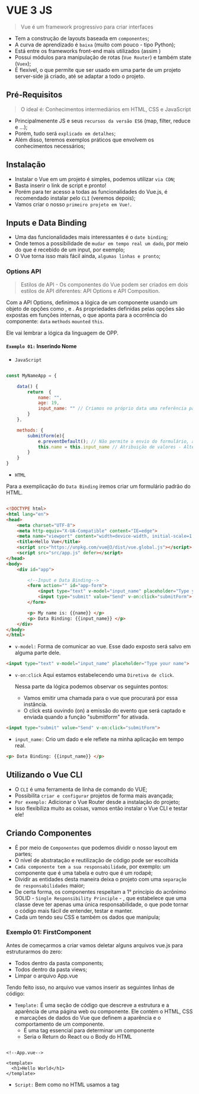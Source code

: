 # VUE 3 JS

> Vue é um framework progressivo para criar interfaces

- Tem a construção de layouts baseada em `componentes`;
- A curva de aprendizado é `baixa` (muito com pouco - tipo Python);
- Está entre os frameworks front-end mais utilizados (assim )
- Possui módulos para manipulação de rotas (`Vue Router`) e também state (`Vuex`);
- É flexível, o que permite que ser usado em uma parte de um projeto server-side já criado, até se adaptar a todo o projeto.

## Pré-Requisitos

> O ideal é: Conhecimentos intermediários em HTML, CSS e JavaScript

- Principalmenente JS e seus `recursos da versão ES6` (map, filter, reduce e ...);
- Porém, tudo será `explicado em detalhes`;
- Além disso, teremos exemplos práticos que envolvem os conhecimentos necessários;

## Instalação 

- Instalar o Vue em um projeto é simples, podemos utilizar `via CDN`;
- Basta inserir o link de script e pronto!
- Porém para ter acesso a todas as funcionalidades do Vue.js, é recomendado instalar pelo `CLI` (veremos depois);
- Vamos criar o nosso `primeiro projeto em Vue!`.

## Inputs e Data Binding 

- Uma das funcionalidades mais interessantes é o `date binding`;
- Onde temos a possibilidade de `mudar em tempo real um dado`, por meio do que é recebido de um input, por exemplo;
- O Vue torna isso mais fácil ainda, `algumas linhas e pronto`;

### Options API

> Estilos de API - Os componentes do Vue podem ser criados em dois estilos de API diferentes: API Options e API Composition.

Com a API Options, definimos a lógica de um componente usando um objeto de opções como , e . As propriedades definidas pelas opções são expostas em funções internas, o que aponta para a ocorrência do componente: `data` `methods` `mounted` `this`. 

Ele vai lembrar a lógica da linguagem de OPP.

#### `Exemplo 01:` Inserindo Nome

- `JavaScript`

```js

const MyNameApp = {

    data() {
        return  {
            name: "",
            age: 19,
            input_name: "" // Criamos no próprio data uma referência para o input
        }
    },

    methods: {
        submitForm(e){
            e.preventDefault(); // Não permite o envio do formulário, atualizando a página
            this.name = this.input_name // Atribuição de valores - Alteração simultânea
        }
    }
}

```

- `HTML`

Para a exemplicação do `Data Binding` iremos criar um formulário padrão do HTML.

```html

<!DOCTYPE html>
<html lang="en">
<head>
    <meta charset="UTF-8">
    <meta http-equiv="X-UA-Compatible" content="IE=edge">
    <meta name="viewport" content="width=device-width, initial-scale=1.0">
    <title>Hello Vue</title>
    <script src="https://unpkg.com/vue@3/dist/vue.global.js"></script>
    <script src="src/app.js" defer></script>
</head>
<body>
    <div id="app">

        <!--Input e Data Binding-->
        <form action="" id="app-form">
            <input type="text" v-model="input_name" placeholder="Type your name">
            <input type="submit" value="Send" v-on:click="submitForm">
        </form>

        <p> My name is: {{name}} </p>
        <p> Data Binding: {{input_name}} </p>
    </div>
</body>
</html>

```

- `v-model:` Forma de comunicar ao vue. Esse dado exposto será salvo em alguma parte dele.

```html
<input type="text" v-model="input_name" placeholder="Type your name">
```

- `v-on:click` Aqui estamos estabelecendo uma `Diretiva de click`.

    Nessa parte da lógica podemos observar os seguintes pontos:

    - Vamos emitir uma chamada para o vue que procurará por essa instância.
    - O click está ouvindo (on) a emissão do evento que será captado e enviada quando a função "submitform" for ativada.

```html
<input type="submit" value="Send" v-on:click="submitForm">
```

- `input_name:` Crio um dado e ele reflete na minha aplicação em tempo real.

```html
<p> Data Binding: {{input_name}} </p>
```

## Utilizando o Vue CLI

- O `CLI` é uma ferramenta de linha de comando do VUE;
- Possibilita `criar e configurar` projetos de forma mais avançada;
- `Por exemplo:` Adicionar o Vue Router desde a instalação do projeto;
- Isso flexibiliza muito as coisas, vamos então instalar o Vue CLI e testar ele!

## Criando Componentes 

- É por meio de `Componentes` que podemos dividir o nosso layout em partes;
- O nível de abstratação e reutilização de código pode ser escolhida
- `Cada componente tem a sua responsabilidade`, por exemplo: um componente que é uma tabela e outro que é um rodapé;
- Dividir as entidades desta maneira deixa o projeto com uma `separação de responsabilidades` maior;
- De certa forma, os componentes respeitam a 1° princípio do acrônimo SOLID - `Single Responsibility Principle` - , que estabelece que uma classe deve ter apenas uma única responsabilidade, o que pode tornar o código mais fácil de entender, testar e manter.
- Cada um tendo seu CSS e também os dados que manipula;

### Exemplo 01: FirstComponent

Antes de começarmos a criar vamos deletar alguns arquivos vue.js para estruturarmos do zero:

- Todos dentro da pasta components;
- Todos dentro da pasta views;
- Limpar o arquivo App.vue

Tendo feito isso, no arquivo vue vamos inserir as seguintes linhas de código:

- `Template:` É uma seção de código que descreve a estrutura e a aparência de uma página web ou componente. Ele contém o HTML, CSS e marcações de dados do Vue que definem a aparência e o comportamento de um componente.
    - É uma tag essencial para determinar um componente
    - Seria o Return do React ou o Body do HTML

```vue

<!--App.vue-->

<template>
  <h1>Hello World</h1>
</template>

```

- `Script:` Bem como no HTML usamos a tag <script> para linkdar uma página js ou até mesmo inserir blocos de códigos js, aqui iremos usar para marcação lógica javascript.

    - Precisamos exportar o template que criamos. Assim como, no React quando fazemos `export default app = () -> {}`.
    - `Name:`  Se eu mudar o nome daqui para qualquer outro não vai importar, porque eu estou chamando a página corretamente em "main", mas como boas práticas é importante cada nomeação fazer jus a sua referência.
    - `Components:`  Criando um outro objeto declarando ao vue que usaremos components

```vue

<!--App.vue-->

<script>
  import FirstComponent from './components/FirstComponent.vue';

  export default {
    name: 'App',
    components: {
      FirstComponent
    }
  }
</script>

```

- `Components:`  Criando um outro objeto declarando ao vue que usaremos components

```vue

<!--App.vue-->

<template>
  <!--Essa chamada funciona com letras minusculas e um (-) separando tbm-->
  <FirstComponent/> <!--Devemos chamar o componente importado-->
</template>

<script>
  import FirstComponent from './components/FirstComponent.vue';

  export default {
    name: 'App',
    components: {
      FirstComponent
    }
  }
</script>

```

```vue

<!--FirstComponent.vue-->

<template>
    <h1>Hello Vue!!</h1>
</template>

<script>
    export default {
        name: 'FirstComponent'
    }
</script>

```

## Dados em Componentes (data)

- Os components podem conter dados;
- Podemos `inicializar já com algum valor` e também modificar durante a execução do programa;
- Os dados ficam em uma função chamada `data`;
- Esta função deve retornar os dados em `formato de objeto`;

### Exemplo 02: Inserindo dados nos componentes

- `Data():` É um método específico, no qual tem como responsabilidade expor dados no componente onde está junto no arquivo.
    - Sendo uma função, como qualquer outra, será evocada com o ();
    - Os dados só podem ser utilizados dentro do próprio componente, não pode exportar.

```vue

<template>
    <!--Devemos colcoar um elemento pai-->
    <div id="first-component">
        <h1>Hello Vue!!</h1>
        <p>I'm {{ name }} and my ocupation is {{ ocupation }}</p>
    </div>
</template>

<script>
    export default {
        name: 'FirstComponent',
        // Evocada como uma função com ()
        data () {
            return {
                name: "Samara",
                ocupation: "Developer FrontEnd"
            }
        }
    }
</script>

```

- Só porque o `App.vue` abriga componentes não quer dizer que ele não possa ter o seu próprio data também.

```vue

<template>
  <div id="app">
    <FirstComponent/>
    Test: {{test }}
  </div>
</template>

<script>
  import FirstComponent from './components/FirstComponent.vue';

  export default {
    name: 'App',
    components: {
      FirstComponent
    },
    data(){
      return {
        test: "Testing"
      }
    }
  }
</script>

```

## Lyfe Cycle Hooks

- Os `Life Cycle Hooks` são eventos que podem ser ativados em determinadas partes ou momentos da execução do programa;
- Exemplo: `created` - Aqui teremos um hook quando uma view ou componente for criada.
- Executa o código a partir do momento que o componente é criado;
- Estes gatilhos são interessantes para alterar a aplicação em diversas etapas diferentes;

```vue

<template>
    <h1>My name is: {{ name }}</h1>
</template>

<script>
export default {
    name: 'LyfeCycle',
    data() {
        return {
            name: "I don't know yet"
        }
    },
    // Hook que vai refletir na minha aplicação
    // Me ajudará a tornar dinâmico os meus dados
    created(){
        // this.name = "Samara"
        // Ao fazer isso passamos por cima do "mounted"
        setTimeout(() => {
            this.name = "Samara"
        }, 1000)
    },
    // Hook que está acima da hierarquia
    
    mounted(){
        // Isso nos ajuda a vê melhor o que está acontecendo
        setTimeout(() => {
            this.name = "Matheus"
        }, 2000)
    }
}
</script>

```

## Hierarquia de Componentes

- É comum `componentes terem outros componentes`que dependem deles;
- Ou seja, criamos uma `árvore de componentes`;
- Precisamos tomar cuidado para isso não virar uma `bagunça`;
- Com essa divisão de componentes em subcomponentes, separamos mais ainda as responsabilidades de cada um dos componentes;
- A ideia da componentização é que quando um determinado recurso se é utilizado mais de uma vez e em lugares diferentes é interessante se criar um componente disso.

### Exemplo 03: Person e Info

- Vamos criar um componente `Person.vue`, no quaal dentro dele estará outro componente para exportar informações.

```vue
<template>
    <!--Descrever uma pessoa-->
    <div id="info-person">
        <p>I'm working actually with Developer Frontend</p>
        <p>I use this technologies at work: </p>
        <ul>
            <li>JavaScript</li>
            <li>ReactJS</li>
            <li>VueJS</li>
        </ul>
    </div>
</template>

<script lang="ts">
    export default {
        name: "Info"
    }
</script>
```

```vue 

<!--Person.vue-->

<template>
    <div id="person">
        <h2>Esta é a descrição da pessoa <span>{{ name }}</span> </h2>
        <Info/>
    </div>
</template>

<script>

import Info from '../components/Info.vue';

    export default {
        name: "Person",
        // Se eu coloco components embaixo não é renderizado
        components:{
            Info
        },
        data(){
            return{
                name: "Samara",
            }
        }
    }
</script>

```

- `Lang="ts":` Esse é um termo colocado quando um _export default_ não tem um _data()_ apenas o name do arquivo, por isso o TypeScript é acionado.

```vue 

<!--Info.vue-->

<template>
    <!--Descrever uma pessoa-->
    <div id="info-person">
        <p>I'm working actually with Developer Frontend</p>
        <p>I use this technologies at work: </p>
        <ul>
            <li>JavaScript</li>
            <li>ReactJS</li>
            <li>VueJS</li>
        </ul>
    </div>
</template>

<script lang="ts">
    export default {
        name: "Info"
    }
</script>

```

- Analisando o comportamento de `Person` e `Info` podemos perceber que `App` também é um componente.

- Ao reutilizarmos um componente podemos chamá-lo para representar ao diferente, como no exemplo de "Form".

## Diretivas

- As `diretivas `no Vue.js são instruções especiais que são usadas para manipular o DOM (Document Object Model) de forma declarativa.
- Existem muitas delas como `v-if`, `v-for`, `v-show`...
- A sua sintaxe é sempre `v - none`, sendo "none" alguma lógica que você queira implementar como for, else..., mas lembre-se que tem que ser algo que exista no VUE, não vale imventar não.
- Pode mudar a exibição de uma parte do layout, baseada em uma condição;
- `As diretivas são essenciais` para uma aplicação dinâmica;
- Podemos alterar a lógica pelos valores inseridos em `data`.

### Exemplos 

- `v-if`, `v-else-if` e `v-else`: São usados para implementar a lógica de condicionais.
    - Tudo que estiver dentro de "" é lógica JS
    - If sempre precisa do else

```vue

<template>
    <div id="info-person">
        <!--As diretivas permite implemntar lógica js no html-->
        <p v-if="is_working">I'm working actually with Developer Frontend</p>
        <p v-else>I'm looking for new opportunities!</p>
    </div>
</template>

<script lang="ts">
    export default {
        name: "Info",
        data(){
            return {
                is_working: true,
            }
        }
    }
</script>

```

- `v-show`: Caso não queira usar o if pode usar ele. Ele funciona como um togle

```vue

<template>
    <div id="info-person">
        <p v-if="is_working">I'm working actually with Developer Frontend</p>
        <p v-else>I'm looking for new opportunities!</p>
        <p>I use this technologies at work: </p>
        <ul>
            <li>JavaScript</li>
            <li>ReactJS</li>
            <li>VueJS</li>
        </ul>
        <p v-show="show_email">Send a message for : {{ email }} </p>
    </div>
</template>

<script lang="ts">
    export default {
        name: "Info",
        data(){
            return {
                is_working: true,
                show_email: true,
                email: "info@gmail.com"
            }
        }
    }
</script>
```

## Atributos Dinâmicos

- Os `argumentos são valores dinâmicos` que podem ser inseridos em:
    - `Diretivas:` baseados nestes valores para executar um determinado comportamento;
    - `Atribuitos:` mudar URL de links ou src de imagens;
- Essenciais para alterar a experiência do usuário no uso da aplicação;

### Exemplos: Picture e Email 

- `v-bind:` É uma diretiva usada para atribuir dinamicidade aos atributos/argumentados, de modo que possamos usar dados do data() sem chamá-los diretamente.

```vue

<!--Info.vue-->

<template>
    <!--Descrever uma pessoa-->
    <div id="info-person">
        <Picture/>
        <!--Usamos o v-bind, se não a url que passamos estaria ativa na própria tag e queremos que ela seja apenas uma referência. Assim como, ocorre com "is_working"-->
        <p>If you want acess my portfolio <a v-bind:href="my_link" target="_blank"> just click here </a> </p>
    </div>
</template>

<script lang="ts">

    import Picture from './Picture.vue';

    export default {
        name: "Info",
        components:{
            Picture
        },
        data(){
            return {
                my_link: "http://google.com"
            }
        }
    }
</script>

```

- `:` Importante ressaltar que o `v-bind` também possue essa nomecnlatura mais breve.

```vue

<!--Picture.vue-->

<template>
    <div id="picture">
        <!--Podemos encurtar v-bind só colocando :-->
        <img :src="avatar" :alt="description">
    </div>
</template>

<script lang="ts">
    export default {
        name: "Picture",
        data(){
            return {
                avatar: "../img/avatar.jpg",
                description: "Avatar developer"
            }
        }
    }
</script>

```